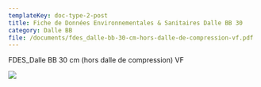 ```yaml
---
templateKey: doc-type-2-post
title: Fiche de Données Environnementales & Sanitaires Dalle BB 30
category: Dalle BB
file: /documents/fdes_dalle-bb-30-cm-hors-dalle-de-compression-vf.pdf
---
```

FDES_Dalle BB 30 cm (hors dalle de compression) VF

![](/documents/bb_fdes30.jpg)
